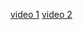 [video 1](https://youtu.be/5Mam9NuxwQc?t=1888)
[video 2](https://www.youtube.com/watch?v=asB-dUwpH4Y)